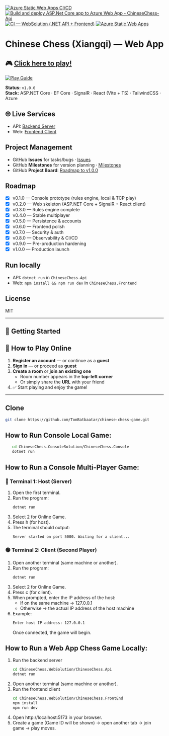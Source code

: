 [![Azure Static Web Apps CI/CD](https://github.com/TonBatbaatar/chinese-chess-game/actions/workflows/azure-static-web-apps-ashy-grass-0231f1603.yml/badge.svg)](https://github.com/TonBatbaatar/chinese-chess-game/actions/workflows/azure-static-web-apps-ashy-grass-0231f1603.yml)
[![Build and deploy ASP.Net Core app to Azure Web App - ChineseChess-Api](https://github.com/TonBatbaatar/chinese-chess-game/actions/workflows/main_chinesechess-api.yml/badge.svg)](https://github.com/TonBatbaatar/chinese-chess-game/actions/workflows/main_chinesechess-api.yml)
[![CI — WebSolution (.NET API + Frontend)](https://github.com/TonBatbaatar/chinese-chess-game/actions/workflows/ci.yml/badge.svg)](https://github.com/TonBatbaatar/chinese-chess-game/actions/workflows/ci.yml)
[![Azure Static Web Apps](https://img.shields.io/badge/Deployed-Azure-blue?logo=microsoft-azure)](https://ashy-grass-0231f1603.2.azurestaticapps.net)

# Chinese Chess (Xiangqi) — Web App

## 🎮 [Click here to play!](https://ashy-grass-0231f1603.2.azurestaticapps.net)  
[![Play Guide](https://img.shields.io/badge/Play%20Guide-Instructions-blue)](#-how-to-play-online)

**Status:** `v1.0.0`  
**Stack:** ASP.NET Core · EF Core · SignalR · React (Vite + TS) · TailwindCSS · Azure  

## 🌐 Live Services 

- API: [Backend Server](chinesechess-api-b9egengqahddhphn.uksouth-01.azurewebsites.net)
- Web: [Frontend Client](https://ashy-grass-0231f1603.2.azurestaticapps.net)

## Project Management

- GitHub **Issues** for tasks/bugs · [Issues](https://github.com/TonBatbaatar/chinese-chess-game/issues)
- GitHub **Milestones** for version planning · [Milestones](https://github.com/TonBatbaatar/chinese-chess-game/milestones)
- GitHub **Project Board**: [Roadmap to v1.0.0](https://github.com/users/TonBatbaatar/projects/1)

## Roadmap

- [x] v0.1.0 — Console prototype (rules engine, local & TCP play)
- [x] v0.2.0 — Web skeleton (ASP.NET Core + SignalR + React client)
- [x] v0.3.0 — Rules engine complete
- [x] v0.4.0 — Stable multiplayer
- [x] v0.5.0 — Persistence & accounts
- [x] v0.6.0 — Frontend polish
- [x] v0.7.0 — Security & auth
- [x] v0.8.0 — Observability & CI/CD
- [x] v0.9.0 — Pre-production hardening
- [x] v1.0.0 — Production launch

## Run locally

- API: `dotnet run` in `ChineseChess.Api`
- Web: `npm install && npm run dev` in `ChineseChess.Frontend`

## License

MIT

---

## 🚀 Getting Started

## 🎲 How to Play Online

1. **Register an account** — or continue as a **guest**  
2. **Sign in** — or proceed as **guest**  
3. **Create a room** or **join an existing one**  
   - Room number appears in the **top-left corner**  
   - Or simply share the **URL** with your friend  
4. ✅ Start playing and enjoy the game!

---


## Clone

```bash
git clone https://github.com/TonBatbaatar/chinese-chess-game.git
```

## How to Run Console Local Game:

```bash
   cd ChineseChess.ConsoleSolution/ChineseChess.Console
   dotnet run
```

## How to Run a Console Multi-Player Game:

### 🔴 Terminal 1: Host (Server)

1. Open the first terminal.
2. Run the program:
   ```bash
   dotnet run
   ```
3. Select 2 for Online Game.
4. Press h (for host).
5. The terminal should output:
   ```bash
   Server started on port 5000. Waiting for a client...
   ```

### 🟢 Terminal 2: Client (Second Player)

1. Open another terminal (same machine or another).
2. Run the program:
   ```bash
   dotnet run
   ```
3. Select 2 for Online Game.
4. Press c (for client).
5. When prompted, enter the IP address of the host:
   - If on the same machine → 127.0.0.1
   - Otherwise → the actual IP address of the host machine
6. Example:
   ```bash
   Enter host IP address: 127.0.0.1
   ```
   Once connected, the game will begin.

## How to Run a Web App Chess Game Locally:

1. Run the backend server
   ```bash
   cd ChineseChess.WebSolution/ChineseChess.Api
   dotnet run
   ```
2. Open another terminal (same machine or another).
3. Run the frontend client
   ```bash
   cd ChineseChess.WebSolution/ChineseChess.FrontEnd
   npm install
   npm run dev
   ```
4. Open http://localhost:5173 in your browser.
5. Create a game (Game ID will be shown) → open another tab → join game → play moves.

